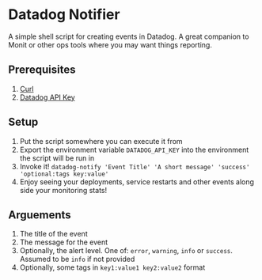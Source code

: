 Datadog Notifier
================

A simple shell script for creating events in Datadog.
A great companion to Monit or other ops tools where you may want things reporting.

Prerequisites
-------------
1. [Curl](http://curl.haxx.se/)
2. [Datadog API Key](https://app.datadoghq.com/account/settings#api)

Setup
-----
1. Put the script somewhere you can execute it from
2. Export the environment variable `DATADOG_API_KEY` into the environment the script will be run in
3. Invoke it! `datadog-notify 'Event Title' 'A short message' 'success' 'optional:tags key:value'`
4. Enjoy seeing your deployments, service restarts and other events along side your monitoring stats!

Arguements
----------
1. The title of the event
2. The message for the event
3. Optionally, the alert level. One of: `error`, `warning`, `info` or `success`. Assumed to be `info` if not provided
4. Optionally, some tags in `key1:value1 key2:value2` format
